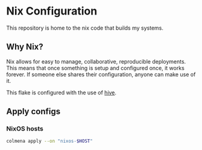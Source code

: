 # Nix Configuration

This repository is home to the nix code that builds my systems.

## Why Nix?

Nix allows for easy to manage, collaborative, reproducible deployments. This means that once something is setup and configured once, it works forever. If someone else shares their configuration, anyone can make use of it.

This flake is configured with the use of [hive][hive].

## Apply configs

### NixOS hosts

```bash
colmena apply --on "nixos-$HOST"
```

[hive]: https://github.com/divnix/hive
